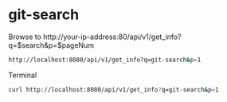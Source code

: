# git-search


Browse to http://your-ip-address:80/api/v1/get_info?q=$search&p=$pageNum

``` bash
http://localhost:8080/api/v1/get_info?q=git-search&p=1
```

Terminal
``` bash
curl http://localhost:8080/api/v1/get_info?q=git-search&p=1
```

